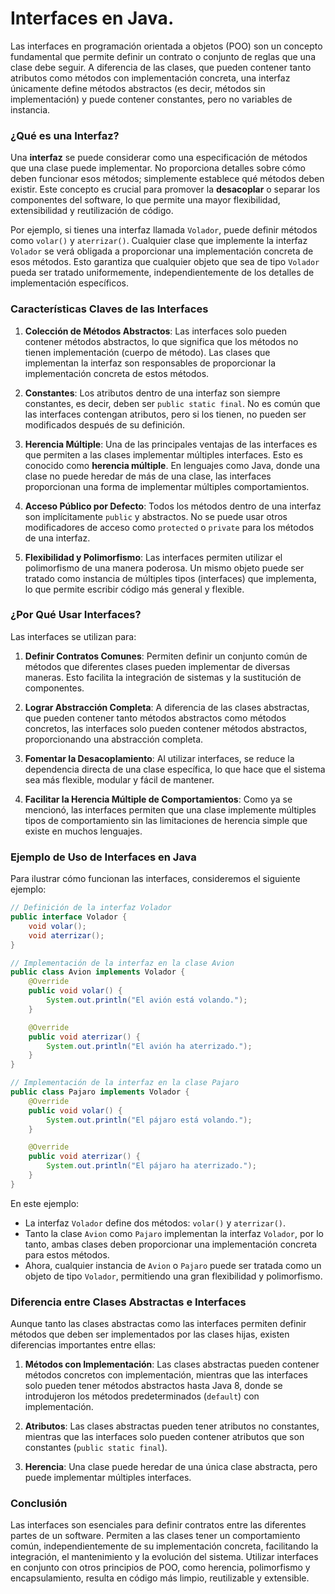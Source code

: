 # Interfaces en Java.

Las interfaces en programación orientada a objetos (POO) son un concepto fundamental que permite definir un contrato o conjunto de reglas que una clase debe seguir. A diferencia de las clases, que pueden contener tanto atributos como métodos con implementación concreta, una interfaz únicamente define métodos abstractos (es decir, métodos sin implementación) y puede contener constantes, pero no variables de instancia.

### ¿Qué es una Interfaz?

Una **interfaz** se puede considerar como una especificación de métodos que una clase puede implementar. No proporciona detalles sobre cómo deben funcionar esos métodos; simplemente establece qué métodos deben existir. Este concepto es crucial para promover la **desacoplar** o separar los componentes del software, lo que permite una mayor flexibilidad, extensibilidad y reutilización de código.

Por ejemplo, si tienes una interfaz llamada `Volador`, puede definir métodos como `volar()` y `aterrizar()`. Cualquier clase que implemente la interfaz `Volador` se verá obligada a proporcionar una implementación concreta de esos métodos. Esto garantiza que cualquier objeto que sea de tipo `Volador` pueda ser tratado uniformemente, independientemente de los detalles de implementación específicos.

### Características Claves de las Interfaces

1. **Colección de Métodos Abstractos**: Las interfaces solo pueden contener métodos abstractos, lo que significa que los métodos no tienen implementación (cuerpo de método). Las clases que implementan la interfaz son responsables de proporcionar la implementación concreta de estos métodos.

2. **Constantes**: Los atributos dentro de una interfaz son siempre constantes, es decir, deben ser `public static final`. No es común que las interfaces contengan atributos, pero si los tienen, no pueden ser modificados después de su definición.

3. **Herencia Múltiple**: Una de las principales ventajas de las interfaces es que permiten a las clases implementar múltiples interfaces. Esto es conocido como **herencia múltiple**. En lenguajes como Java, donde una clase no puede heredar de más de una clase, las interfaces proporcionan una forma de implementar múltiples comportamientos.

4. **Acceso Público por Defecto**: Todos los métodos dentro de una interfaz son implícitamente `public` y abstractos. No se puede usar otros modificadores de acceso como `protected` o `private` para los métodos de una interfaz.

5. **Flexibilidad y Polimorfismo**: Las interfaces permiten utilizar el polimorfismo de una manera poderosa. Un mismo objeto puede ser tratado como instancia de múltiples tipos (interfaces) que implementa, lo que permite escribir código más general y flexible.

### ¿Por Qué Usar Interfaces?

Las interfaces se utilizan para:

1. **Definir Contratos Comunes**: Permiten definir un conjunto común de métodos que diferentes clases pueden implementar de diversas maneras. Esto facilita la integración de sistemas y la sustitución de componentes.

2. **Lograr Abstracción Completa**: A diferencia de las clases abstractas, que pueden contener tanto métodos abstractos como métodos concretos, las interfaces solo pueden contener métodos abstractos, proporcionando una abstracción completa.

3. **Fomentar la Desacoplamiento**: Al utilizar interfaces, se reduce la dependencia directa de una clase específica, lo que hace que el sistema sea más flexible, modular y fácil de mantener.

4. **Facilitar la Herencia Múltiple de Comportamientos**: Como ya se mencionó, las interfaces permiten que una clase implemente múltiples tipos de comportamiento sin las limitaciones de herencia simple que existe en muchos lenguajes.

### Ejemplo de Uso de Interfaces en Java

Para ilustrar cómo funcionan las interfaces, consideremos el siguiente ejemplo:

```java
// Definición de la interfaz Volador
public interface Volador {
    void volar();
    void aterrizar();
}

// Implementación de la interfaz en la clase Avion
public class Avion implements Volador {
    @Override
    public void volar() {
        System.out.println("El avión está volando.");
    }

    @Override
    public void aterrizar() {
        System.out.println("El avión ha aterrizado.");
    }
}

// Implementación de la interfaz en la clase Pajaro
public class Pajaro implements Volador {
    @Override
    public void volar() {
        System.out.println("El pájaro está volando.");
    }

    @Override
    public void aterrizar() {
        System.out.println("El pájaro ha aterrizado.");
    }
}
```

En este ejemplo:

- La interfaz `Volador` define dos métodos: `volar()` y `aterrizar()`.
- Tanto la clase `Avion` como `Pajaro` implementan la interfaz `Volador`, por lo tanto, ambas clases deben proporcionar una implementación concreta para estos métodos.
- Ahora, cualquier instancia de `Avion` o `Pajaro` puede ser tratada como un objeto de tipo `Volador`, permitiendo una gran flexibilidad y polimorfismo.

### Diferencia entre Clases Abstractas e Interfaces

Aunque tanto las clases abstractas como las interfaces permiten definir métodos que deben ser implementados por las clases hijas, existen diferencias importantes entre ellas:

1. **Métodos con Implementación**: Las clases abstractas pueden contener métodos concretos con implementación, mientras que las interfaces solo pueden tener métodos abstractos hasta Java 8, donde se introdujeron los métodos predeterminados (`default`) con implementación.

2. **Atributos**: Las clases abstractas pueden tener atributos no constantes, mientras que las interfaces solo pueden contener atributos que son constantes (`public static final`).

3. **Herencia**: Una clase puede heredar de una única clase abstracta, pero puede implementar múltiples interfaces.

### Conclusión

Las interfaces son esenciales para definir contratos entre las diferentes partes de un software. Permiten a las clases tener un comportamiento común, independientemente de su implementación concreta, facilitando la integración, el mantenimiento y la evolución del sistema. Utilizar interfaces en conjunto con otros principios de POO, como herencia, polimorfismo y encapsulamiento, resulta en código más limpio, reutilizable y extensible.